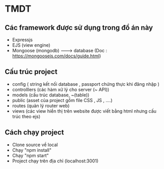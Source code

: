 ﻿# TMDT
## Các framework được sử dụng trong đồ án này
- Expressjs
- EJS (view engine)
- Mongoose (mongodb) ---> database (Doc : https://mongoosejs.com/docs/guide.html)
## Cấu trúc project
- config ( string kết nối database , passport chứng thực khi đăng nhập )
- controlllers (các hàm xử lý cho server (~ API))
- models (cấu trúc database, ~(table))
- public (asset của project gồm file CSS , JS , ....)
- routes (quản lý router web)
- views (các view hiển thị trên website được viết bằng html nhưng cấu trúc theo ejs)
## Cách chạy project
- Clone source về local
- Chạy "npm install"
- Chạy "npm start"
- Project chạy trên địa chỉ (localhost:3001)

